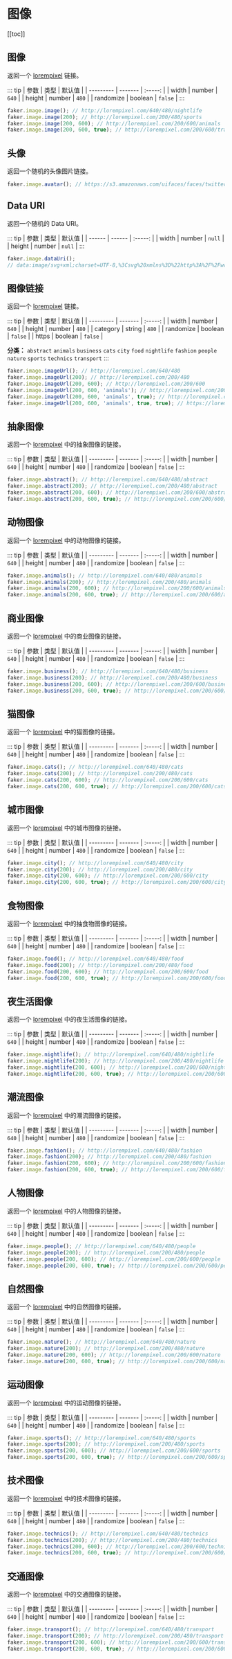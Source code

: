 # 图像

[[toc]]

## 图像

返回一个 [lorempixel](http://lorempixel.com/) 链接。

::: tip
| 参数 | 类型 | 默认值 |
| --------- | ------- | :-----: |
| width | number | `640` |
| height | number | `480` |
| randomize | boolean | `false` |
:::

```js
faker.image.image(); // http://lorempixel.com/640/480/nightlife
faker.image.image(200); // http://lorempixel.com/200/480/sports
faker.image.image(200, 600); // http://lorempixel.com/200/600/animals
faker.image.image(200, 600, true); // http://lorempixel.com/200/600/transport?12438
```

## 头像

返回一个随机的头像图片链接。

```js
faker.image.avatar(); // https://s3.amazonaws.com/uifaces/faces/twitter/martip07/128.jpg
```

## Data URI

返回一个随机的 Data URI。

::: tip
| 参数 | 类型 | 默认值 |
| ------ | ------ | :-----: |
| width | number | `null` |
| height | number | `null` |
:::

```js
faker.image.dataUri();
// data:image/svg+xml;charset=UTF-8,%3Csvg%20xmlns%3D%22http%3A%2F%2Fwww.w3.org%2F2000%2Fsvg%22%20version%3D%221.1%22%20baseProfile%3D%22full%22%20width%3D%22undefined%22%20height%3D%22undefined%22%3E%20%3Crect%20width%3D%22100%25%22%20height%3D%22100%25%22%20fill%3D%22grey%22%2F%3E%20%20%3Ctext%20x%3D%220%22%20y%3D%2220%22%20font-size%3D%2220%22%20text-anchor%3D%22start%22%20fill%3D%22white%22%3Eundefinedxundefined%3C%2Ftext%3E%20%3C%2Fsvg%3E
```

## 图像链接

返回一个 [lorempixel](http://lorempixel.com/) 链接。

::: tip
| 参数 | 类型 | 默认值 |
| --------- | ------- | :-----: |
| width | number | `640` |
| height | number | `480` |
| category | string | `480` |
| randomize | boolean | `false` |
| https | boolean | `false` |

**分类：** `abstract` `animals` `business` `cats` `city` `food` `nightlife` `fashion` `people` `nature` `sports` `technics` `transport`
:::

```js
faker.image.imageUrl(); // http://lorempixel.com/640/480
faker.image.imageUrl(200); // http://lorempixel.com/200/480
faker.image.imageUrl(200, 600); // http://lorempixel.com/200/600
faker.image.imageUrl(200, 600, 'animals'); // http://lorempixel.com/200/600/animals
faker.image.imageUrl(200, 600, 'animals', true); // http://lorempixel.com/200/600/animals?3853
faker.image.imageUrl(200, 600, 'animals', true, true); // https://lorempixel.com/200/600/animals?98461
```

## 抽象图像

返回一个 [lorempixel](http://lorempixel.com/) 中的抽象图像的链接。

::: tip
| 参数 | 类型 | 默认值 |
| --------- | ------- | :-----: |
| width | number | `640` |
| height | number | `480` |
| randomize | boolean | `false` |
:::

```js
faker.image.abstract(); // http://lorempixel.com/640/480/abstract
faker.image.abstract(200); // http://lorempixel.com/200/480/abstract
faker.image.abstract(200, 600); // http://lorempixel.com/200/600/abstract
faker.image.abstract(200, 600, true); // http://lorempixel.com/200/600/abstract?89872
```

## 动物图像

返回一个 [lorempixel](http://lorempixel.com/) 中的动物图像的链接。

::: tip
| 参数 | 类型 | 默认值 |
| --------- | ------- | :-----: |
| width | number | `640` |
| height | number | `480` |
| randomize | boolean | `false` |
:::

```js
faker.image.animals(); // http://lorempixel.com/640/480/animals
faker.image.animals(200); // http://lorempixel.com/200/480/animals
faker.image.animals(200, 600); // http://lorempixel.com/200/600/animals
faker.image.animals(200, 600, true); // http://lorempixel.com/200/600/animals?89872
```

## 商业图像

返回一个 [lorempixel](http://lorempixel.com/) 中的商业图像的链接。

::: tip
| 参数 | 类型 | 默认值 |
| --------- | ------- | :-----: |
| width | number | `640` |
| height | number | `480` |
| randomize | boolean | `false` |
:::

```js
faker.image.business(); // http://lorempixel.com/640/480/business
faker.image.business(200); // http://lorempixel.com/200/480/business
faker.image.business(200, 600); // http://lorempixel.com/200/600/business
faker.image.business(200, 600, true); // http://lorempixel.com/200/600/business?89872
```

## 猫图像

返回一个 [lorempixel](http://lorempixel.com/) 中的猫图像的链接。

::: tip
| 参数 | 类型 | 默认值 |
| --------- | ------- | :-----: |
| width | number | `640` |
| height | number | `480` |
| randomize | boolean | `false` |
:::

```js
faker.image.cats(); // http://lorempixel.com/640/480/cats
faker.image.cats(200); // http://lorempixel.com/200/480/cats
faker.image.cats(200, 600); // http://lorempixel.com/200/600/cats
faker.image.cats(200, 600, true); // http://lorempixel.com/200/600/cats?89872
```

## 城市图像

返回一个 [lorempixel](http://lorempixel.com/) 中的城市图像的链接。

::: tip
| 参数 | 类型 | 默认值 |
| --------- | ------- | :-----: |
| width | number | `640` |
| height | number | `480` |
| randomize | boolean | `false` |
:::

```js
faker.image.city(); // http://lorempixel.com/640/480/city
faker.image.city(200); // http://lorempixel.com/200/480/city
faker.image.city(200, 600); // http://lorempixel.com/200/600/city
faker.image.city(200, 600, true); // http://lorempixel.com/200/600/city?89872
```

## 食物图像

返回一个 [lorempixel](http://lorempixel.com/) 中的抽食物图像的链接。

::: tip
| 参数 | 类型 | 默认值 |
| --------- | ------- | :-----: |
| width | number | `640` |
| height | number | `480` |
| randomize | boolean | `false` |
:::

```js
faker.image.food(); // http://lorempixel.com/640/480/food
faker.image.food(200); // http://lorempixel.com/200/480/food
faker.image.food(200, 600); // http://lorempixel.com/200/600/food
faker.image.food(200, 600, true); // http://lorempixel.com/200/600/food?89872
```

## 夜生活图像

返回一个 [lorempixel](http://lorempixel.com/) 中的夜生活图像的链接。

::: tip
| 参数 | 类型 | 默认值 |
| --------- | ------- | :-----: |
| width | number | `640` |
| height | number | `480` |
| randomize | boolean | `false` |
:::

```js
faker.image.nightlife(); // http://lorempixel.com/640/480/nightlife
faker.image.nightlife(200); // http://lorempixel.com/200/480/nightlife
faker.image.nightlife(200, 600); // http://lorempixel.com/200/600/nightlife
faker.image.nightlife(200, 600, true); // http://lorempixel.com/200/600/nightlife?89872
```

## 潮流图像

返回一个 [lorempixel](http://lorempixel.com/) 中的潮流图像的链接。

::: tip
| 参数 | 类型 | 默认值 |
| --------- | ------- | :-----: |
| width | number | `640` |
| height | number | `480` |
| randomize | boolean | `false` |
:::

```js
faker.image.fashion(); // http://lorempixel.com/640/480/fashion
faker.image.fashion(200); // http://lorempixel.com/200/480/fashion
faker.image.fashion(200, 600); // http://lorempixel.com/200/600/fashion
faker.image.fashion(200, 600, true); // http://lorempixel.com/200/600/fashion?89872
```

## 人物图像

返回一个 [lorempixel](http://lorempixel.com/) 中的人物图像的链接。

::: tip
| 参数 | 类型 | 默认值 |
| --------- | ------- | :-----: |
| width | number | `640` |
| height | number | `480` |
| randomize | boolean | `false` |
:::

```js
faker.image.people(); // http://lorempixel.com/640/480/people
faker.image.people(200); // http://lorempixel.com/200/480/people
faker.image.people(200, 600); // http://lorempixel.com/200/600/people
faker.image.people(200, 600, true); // http://lorempixel.com/200/600/people?89872
```

## 自然图像

返回一个 [lorempixel](http://lorempixel.com/) 中的自然图像的链接。

::: tip
| 参数 | 类型 | 默认值 |
| --------- | ------- | :-----: |
| width | number | `640` |
| height | number | `480` |
| randomize | boolean | `false` |
:::

```js
faker.image.nature(); // http://lorempixel.com/640/480/nature
faker.image.nature(200); // http://lorempixel.com/200/480/nature
faker.image.nature(200, 600); // http://lorempixel.com/200/600/nature
faker.image.nature(200, 600, true); // http://lorempixel.com/200/600/nature?89872
```

## 运动图像

返回一个 [lorempixel](http://lorempixel.com/) 中的运动图像的链接。

::: tip
| 参数 | 类型 | 默认值 |
| --------- | ------- | :-----: |
| width | number | `640` |
| height | number | `480` |
| randomize | boolean | `false` |
:::

```js
faker.image.sports(); // http://lorempixel.com/640/480/sports
faker.image.sports(200); // http://lorempixel.com/200/480/sports
faker.image.sports(200, 600); // http://lorempixel.com/200/600/sports
faker.image.sports(200, 600, true); // http://lorempixel.com/200/600/sports?89872
```

## 技术图像

返回一个 [lorempixel](http://lorempixel.com/) 中的技术图像的链接。

::: tip
| 参数 | 类型 | 默认值 |
| --------- | ------- | :-----: |
| width | number | `640` |
| height | number | `480` |
| randomize | boolean | `false` |
:::

```js
faker.image.technics(); // http://lorempixel.com/640/480/technics
faker.image.technics(200); // http://lorempixel.com/200/480/technics
faker.image.technics(200, 600); // http://lorempixel.com/200/600/technics
faker.image.technics(200, 600, true); // http://lorempixel.com/200/600/technics?89872
```

## 交通图像

返回一个 [lorempixel](http://lorempixel.com/) 中的交通图像的链接。

::: tip
| 参数 | 类型 | 默认值 |
| --------- | ------- | :-----: |
| width | number | `640` |
| height | number | `480` |
| randomize | boolean | `false` |
:::

```js
faker.image.transport(); // http://lorempixel.com/640/480/transport
faker.image.transport(200); // http://lorempixel.com/200/480/transport
faker.image.transport(200, 600); // http://lorempixel.com/200/600/transport
faker.image.transport(200, 600, true); // http://lorempixel.com/200/600/transport?89872
```
